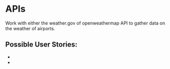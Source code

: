 # APIs
Work with either the weather.gov of openweathermap API to gather data on the weather of airports. 

Possible User Stories: 
 - 
 - 
 - 